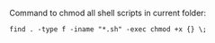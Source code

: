 Command to chmod all shell scripts in current folder:

```
find . -type f -iname "*.sh" -exec chmod +x {} \;
```
